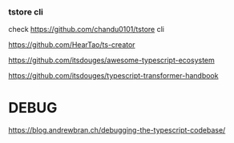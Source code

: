 ### tstore cli 

check https://github.com/chandu0101/tstore cli

https://github.com/HearTao/ts-creator

https://github.com/itsdouges/awesome-typescript-ecosystem

https://github.com/itsdouges/typescript-transformer-handbook



# DEBUG
https://blog.andrewbran.ch/debugging-the-typescript-codebase/
